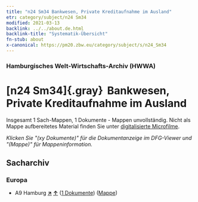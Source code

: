 ```yaml
---
title: "n24 Sm34 Bankwesen, Private Kreditaufnahme im Ausland"
etr: category/subject/n24 Sm34
modified: 2021-03-13
backlink: ../../about.de.html
backlink-title: "Systematik-Übersicht"
fn-stub: about
x-canonical: https://pm20.zbw.eu/category/subject/s/n24_Sm34
---
```


### Hamburgisches Welt-Wirtschafts-Archiv (HWWA)
# [n24 Sm34]{.gray}&#8201; Bankwesen, Private Kreditaufnahme im Ausland&#160; 




Insgesamt 1 Sach-Mappen, 1 Dokumente - Mappen unvollständig.
Nicht als Mappe aufbereitetes Material finden Sie unter [digitalisierte Microfilme](/film/h1_sh.de.html).

_Klicken Sie "(xy Dokumente)" für die Dokumentanzeige im DFG-Viewer und "(Mappe)" für Mappeninformation._

## Sacharchiv




### Europa

- A9 Hamburg [**&nearr;**](../../../geo/i/140905/about.de.html "Hamburg (alle Mappen)") [**&uarr;**](../../../geo/about.de.html#A9 "Ländersystematik") (<a href="https://pm20.zbw.eu/dfgview/sh/140905,161708" title="über: Hamburg : Bankwesen, Private Kreditaufnahme im Ausland" target="_blank">1 Dokumente</a>) ([Mappe](../../../../folder/sh/1409xx/140905/1617xx/161708/about.de.html))


